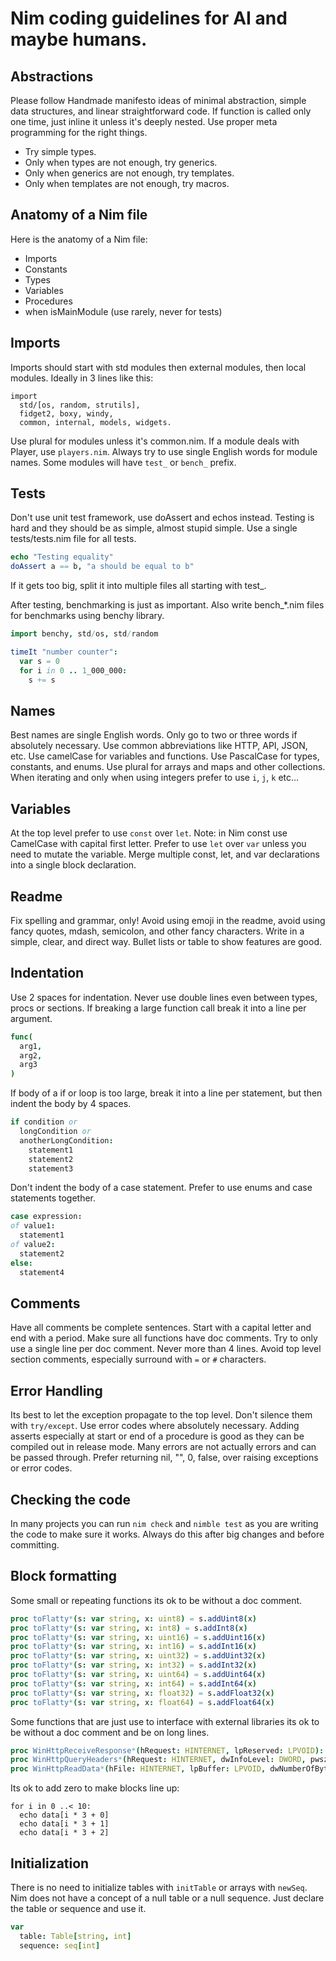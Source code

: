 # Nim coding guidelines for AI and maybe humans.

## Abstractions

Please follow Handmade manifesto ideas of minimal abstraction, simple data structures, and linear straightforward code.
If function is called only one time, just inline it unless it's deeply nested.
Use proper meta programming for the right things.
* Try simple types.
* Only when types are not enough, try generics.
* Only when generics are not enough, try templates.
* Only when templates are not enough, try macros.

## Anatomy of a Nim file

Here is the anatomy of a Nim file:
* Imports
* Constants
* Types
* Variables
* Procedures
* when isMainModule (use rarely, never for tests)

## Imports

Imports should start with std modules then external modules, then local modules. Ideally in 3 lines like this:
```
import
  std/[os, random, strutils],
  fidget2, boxy, windy,
  common, internal, models, widgets.
```

Use plural for modules unless it's common.nim.
If a module deals with Player, use `players.nim`.
Always try to use single English words for module names.
Some modules will have `test_` or `bench_` prefix.

## Tests

Don't use unit test framework, use doAssert and echos instead.
Testing is hard and they should be as simple, almost stupid simple.
Use a single tests/tests.nim file for all tests.

```nim
echo "Testing equality"
doAssert a == b, "a should be equal to b"
```

If it gets too big, split it into multiple files all starting with test_.

After testing, benchmarking is just as important.
Also write bench_*.nim files for benchmarks using benchy library.

```nim
import benchy, std/os, std/random

timeIt "number counter":
  var s = 0
  for i in 0 .. 1_000_000:
    s += s
```

## Names

Best names are single English words. Only go to two or three words if absolutely necessary.
Use common abbreviations like HTTP, API, JSON, etc.
Use camelCase for variables and functions.
Use PascalCase for types, constants, and enums.
Use plural for arrays and maps and other collections.
When iterating and only when using integers prefer to use `i`, `j`, `k` etc...

## Variables

At the top level prefer to use `const` over `let`. Note: in Nim const use CamelCase with capital first letter.
Prefer to use `let` over `var` unless you need to mutate the variable.
Merge multiple const, let, and var declarations into a single block declaration.

## Readme

Fix spelling and grammar, only!
Avoid using emoji in the readme, avoid using fancy quotes, mdash, semicolon, and other fancy characters. Write in a simple, clear, and direct way. Bullet lists or table to show features are good.

## Indentation

Use 2 spaces for indentation.
Never use double lines even between types, procs or sections.
If breaking a large function call break it into a line per argument.

```nim
func(
  arg1,
  arg2,
  arg3
)
```

If body of a if or loop is too large, break it into a line per statement, but then indent the body by 4 spaces.

```nim
if condition or
  longCondition or
  anotherLongCondition:
    statement1
    statement2
    statement3
```

Don't indent the body of a case statement. Prefer to use enums and case statements together.

```nim
case expression:
of value1:
  statement1
of value2:
  statement2
else:
  statement4
```

## Comments

Have all comments be complete sentences.
Start with a capital letter and end with a period.
Make sure all functions have doc comments.
Try to only use a single line per doc comment.
Never more than 4 lines.
Avoid top level section comments, especially surround with `=` or `#` characters.

## Error Handling

Its best to let the exception propagate to the top level. Don't silence them with `try/except`. Use error codes where absolutely necessary. Adding asserts especially at start or end of a procedure is good as they can be compiled out in release mode. Many errors are not actually errors and can be passed through. Prefer returning nil, "", 0, false, over raising exceptions or error codes.

## Checking the code

In many projects you can run `nim check` and `nimble test` as you are writing the code to make sure it works. Always do this after big changes and before committing.

## Block formatting

Some small or repeating functions its ok to be without a doc comment.

```nim
proc toFlatty*(s: var string, x: uint8) = s.addUint8(x)
proc toFlatty*(s: var string, x: int8) = s.addInt8(x)
proc toFlatty*(s: var string, x: uint16) = s.addUint16(x)
proc toFlatty*(s: var string, x: int16) = s.addInt16(x)
proc toFlatty*(s: var string, x: uint32) = s.addUint32(x)
proc toFlatty*(s: var string, x: int32) = s.addInt32(x)
proc toFlatty*(s: var string, x: uint64) = s.addUint64(x)
proc toFlatty*(s: var string, x: int64) = s.addInt64(x)
proc toFlatty*(s: var string, x: float32) = s.addFloat32(x)
proc toFlatty*(s: var string, x: float64) = s.addFloat64(x)
```

Some functions that are just use to interface with external libraries its ok to be without a doc comment and be on long lines.

```nim
proc WinHttpReceiveResponse*(hRequest: HINTERNET, lpReserved: LPVOID): BOOL {.dynlib: "winhttp".}
proc WinHttpQueryHeaders*(hRequest: HINTERNET, dwInfoLevel: DWORD, pwszName: LPCWSTR, lpBuffer: LPVOID, lpdwBufferLength: LPDWORD, lpdwIndex: LPDWORD): BOOL {.dynlib: "winhttp".}
proc WinHttpReadData*(hFile: HINTERNET, lpBuffer: LPVOID, dwNumberOfBytesToRead: DWORD, lpdwNumberOfBytesRead: LPDWORD): BOOL {.dynlib: "winhttp".}
```

Its ok to add zero to make blocks line up:

```
for i in 0 ..< 10:
  echo data[i * 3 + 0]
  echo data[i * 3 + 1]
  echo data[i * 3 + 2]
```

## Initialization

There is no need to initialize tables with `initTable` or arrays with `newSeq`.
Nim does not have a concept of a null table or a null sequence.
Just declare the table or sequence and use it.

```nim
var
  table: Table[string, int]
  sequence: seq[int]
```
